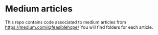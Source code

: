 # Medium articles
This repo contains code associated to medium articles from https://medium.com/@feasiblehope/
You will find folders for each article.
